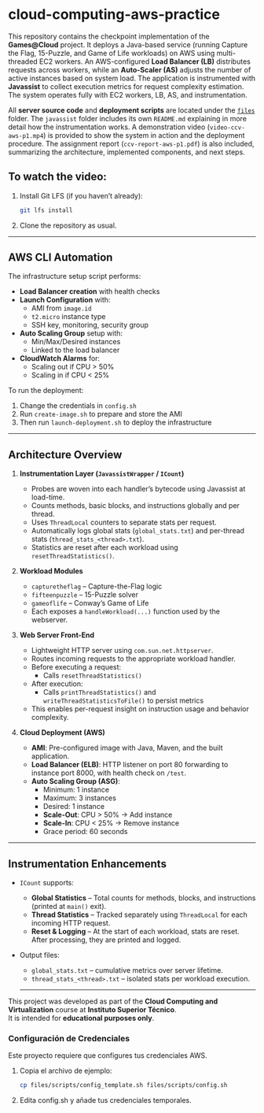 # cloud-computing-aws-practice

This repository contains the checkpoint implementation of the **Games@Cloud** project. It deploys a Java-based service (running Capture the Flag, 15-Puzzle, and Game of Life workloads) on AWS using multi-threaded EC2 workers. An AWS-configured **Load Balancer (LB)** distributes requests across workers, while an **Auto-Scaler (AS)** adjusts the number of active instances based on system load. The application is instrumented with **Javassist** to collect execution metrics for request complexity estimation. The system operates fully with EC2 workers, LB, AS, and instrumentation. 

All **server source code** and **deployment scripts** are located under the [`files`](./files) folder. The `javassist` folder includes its own `README.md` explaining in more detail how the instrumentation works. A demonstration video (`video-ccv-aws-p1.mp4`) is provided to show the system in action and the deployment procedure. The assignment report (`ccv-report-aws-p1.pdf`) is also included, summarizing the architecture, implemented components, and next steps.  

## To watch the video:

1. Install Git LFS (if you haven’t already):
   ```bash
   git lfs install
   ```
2. Clone the repository as usual.

---

## AWS CLI Automation

The infrastructure setup script performs:  

- **Load Balancer creation** with health checks  
- **Launch Configuration** with:  
  - AMI from `image.id`  
  - `t2.micro` instance type  
  - SSH key, monitoring, security group  
- **Auto Scaling Group** setup with:  
  - Min/Max/Desired instances  
  - Linked to the load balancer  
- **CloudWatch Alarms** for:  
  - Scaling out if CPU > 50%  
  - Scaling in if CPU < 25%  

To run the deployment:  
1. Change the credentials in `config.sh`  
2. Run `create-image.sh` to prepare and store the AMI  
3. Then run `launch-deployment.sh` to deploy the infrastructure  

---

## Architecture Overview

1. **Instrumentation Layer (`JavassistWrapper` / `ICount`)**  
   - Probes are woven into each handler’s bytecode using Javassist at load-time.  
   - Counts methods, basic blocks, and instructions globally and per thread.  
   - Uses `ThreadLocal` counters to separate stats per request.  
   - Automatically logs global stats (`global_stats.txt`) and per-thread stats (`thread_stats_<thread>.txt`).  
   - Statistics are reset after each workload using `resetThreadStatistics()`.  

2. **Workload Modules**  
   - `capturetheflag` – Capture-the-Flag logic  
   - `fifteenpuzzle` – 15-Puzzle solver  
   - `gameoflife` – Conway’s Game of Life  
   - Each exposes a `handleWorkload(...)` function used by the webserver.  

3. **Web Server Front-End**  
   - Lightweight HTTP server using `com.sun.net.httpserver`.  
   - Routes incoming requests to the appropriate workload handler.  
   - Before executing a request:  
     - Calls `resetThreadStatistics()`  
   - After execution:  
     - Calls `printThreadStatistics()` and `writeThreadStatisticsToFile()` to persist metrics  
   - This enables per-request insight on instruction usage and behavior complexity.  

4. **Cloud Deployment (AWS)**  
   - **AMI**: Pre-configured image with Java, Maven, and the built application.  
   - **Load Balancer (ELB)**: HTTP listener on port 80 forwarding to instance port 8000, with health check on `/test`.  
   - **Auto Scaling Group (ASG)**:  
     - Minimum: 1 instance  
     - Maximum: 3 instances  
     - Desired: 1 instance  
     - **Scale-Out**: CPU > 50% → Add instance  
     - **Scale-In**: CPU < 25% → Remove instance  
     - Grace period: 60 seconds  

---

## Instrumentation Enhancements

- `ICount` supports:  
  - **Global Statistics** – Total counts for methods, blocks, and instructions (printed at `main()` exit).  
  - **Thread Statistics** – Tracked separately using `ThreadLocal` for each incoming HTTP request.  
  - **Reset & Logging** – At the start of each workload, stats are reset. After processing, they are printed and logged.  

- Output files:  
  - `global_stats.txt` – cumulative metrics over server lifetime.  
  - `thread_stats_<thread>.txt` – isolated stats per workload execution.  

  ---

This project was developed as part of the **Cloud Computing and Virtualization** course at **Instituto Superior Técnico**.  
It is intended for **educational purposes only**.

### Configuración de Credenciales

Este proyecto requiere que configures tus credenciales AWS. 

1. Copia el archivo de ejemplo:
   ```bash
   cp files/scripts/config_template.sh files/scripts/config.sh
   ```
2. Edita config.sh y añade tus credenciales temporales.
